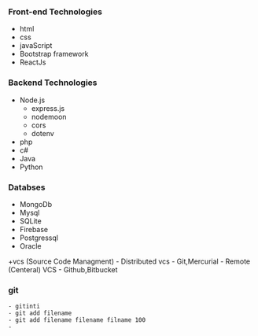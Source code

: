 ###  Front-end Technologies

- html
- css
- javaScript
- Bootstrap framework
- ReactJs


###  Backend Technologies

- Node.js
  	- express.js
 	- nodemoon
	- cors
	- dotenv
- php
- c#
- Java
- Python

###  Databses

- MongoDb
- Mysql
- SQLite
- Firebase
- Postgressql
- Oracle

+vcs (Source Code Managment)
	- Distributed vcs
		- Git,Mercurial
 	- Remote (Centeral) VCS
		- Github,Bitbucket

### git

	- gitinti
	- git add filename
	- git add filename filename filname 100
	- 
